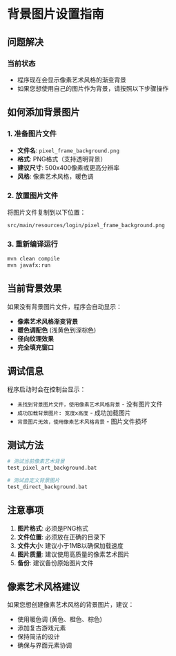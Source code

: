 # 背景图片设置指南

## 问题解决

### 当前状态
- 程序现在会显示像素艺术风格的渐变背景
- 如果您想使用自己的图片作为背景，请按照以下步骤操作

## 如何添加背景图片

### 1. 准备图片文件
- **文件名**: `pixel_frame_background.png`
- **格式**: PNG格式（支持透明背景）
- **建议尺寸**: 500x400像素或更高分辨率
- **风格**: 像素艺术风格，暖色调

### 2. 放置图片文件
将图片文件复制到以下位置：
```
src/main/resources/login/pixel_frame_background.png
```

### 3. 重新编译运行
```bash
mvn clean compile
mvn javafx:run
```

## 当前背景效果

如果没有背景图片文件，程序会自动显示：
- **像素艺术风格渐变背景**
- **暖色调配色** (浅黄色到深棕色)
- **径向纹理效果**
- **完全填充窗口**

## 调试信息

程序启动时会在控制台显示：
- `未找到背景图片文件，使用像素艺术风格背景` - 没有图片文件
- `成功加载背景图片: 宽度x高度` - 成功加载图片
- `背景图片无效，使用像素艺术风格背景` - 图片文件损坏

## 测试方法

```bash
# 测试当前像素艺术背景
test_pixel_art_background.bat

# 测试自定义背景图片
test_direct_background.bat
```

## 注意事项

1. **图片格式**: 必须是PNG格式
2. **文件位置**: 必须放在正确的目录下
3. **文件大小**: 建议小于1MB以确保加载速度
4. **图片质量**: 建议使用高质量的像素艺术图片
5. **备份**: 建议备份原始图片文件

## 像素艺术风格建议

如果您想创建像素艺术风格的背景图片，建议：
- 使用暖色调 (黄色、橙色、棕色)
- 添加复古游戏元素
- 保持简洁的设计
- 确保与界面元素协调
